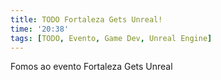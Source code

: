 ```yaml
---
title: TODO Fortaleza Gets Unreal!
time: '20:38'
tags: [TODO, Evento, Game Dev, Unreal Engine]
---
```


Fomos ao evento Fortaleza Gets Unreal